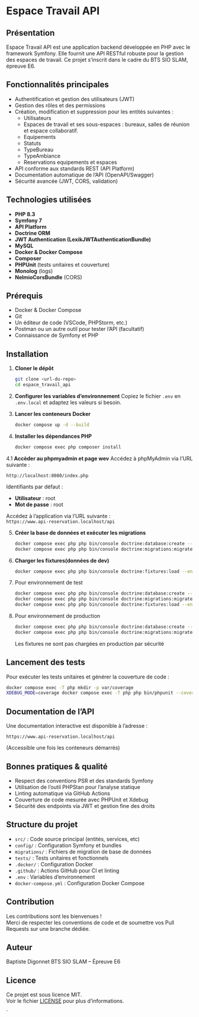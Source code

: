 # Espace Travail API

## Présentation

Espace Travail API est une application backend développée en PHP avec le framework Symfony. 
Elle fournit une API RESTful robuste pour la gestion des espaces de travail. 
Ce projet s’inscrit dans le cadre du BTS SIO SLAM, épreuve E6.

## Fonctionnalités principales

- Authentification et gestion des utilisateurs (JWT)
- Gestion des rôles et des permissions
- Création, modification et suppression pour les entités suivantes :
  - Utilisateurs
  - Espaces de travail et ses sous-espaces : bureaux, salles de réunion et espace collaboratif.
  - Equipements
  - Statuts
  - TypeBureau
  - TypeAmbiance
  - Reservations equipements et espaces
- API conforme aux standards REST (API Platform)
- Documentation automatique de l’API (OpenAPI/Swagger)
- Sécurité avancée (JWT, CORS, validation)

## Technologies utilisées

- **PHP 8.3**
- **Symfony 7**
- **API Platform**
- **Doctrine ORM**
- **JWT Authentication (LexikJWTAuthenticationBundle)**
- **MySQL**
- **Docker & Docker Compose**
- **Composer**
- **PHPUnit** (tests unitaires et couverture)
- **Monolog** (logs)
- **NelmioCorsBundle** (CORS)

## Prérequis

- Docker & Docker Compose
- Git
- Un éditeur de code (VSCode, PHPStorm, etc.)
- Postman ou un autre outil pour tester l’API (facultatif)
- Connaissance de Symfony et PHP

## Installation

1. **Cloner le dépôt**
   ```bash
   git clone <url-du-repo>
   cd espace_travail_api
   ```

2. **Configurer les variables d’environnement**
   Copiez le fichier `.env` en `.env.local` et adaptez les valeurs si besoin.

3. **Lancer les conteneurs Docker**
   ```bash
   docker compose up -d --build
   ```

4. **Installer les dépendances PHP**
   ```bash
   docker compose exec php composer install
   ```
4.1 **Accèder au phpmyadmin et page wev**
   Accédez à phpMyAdmin via l’URL suivante :  
   ```
  http://localhost:8080/index.php
   ```
   Identifiants par défaut :
   - **Utilisateur** : root
   - **Mot de passe** : root

   Accédez à l’application via l’URL suivante :  
      ```
      https://www.api-reservation.localhost/api
      ```

5. **Créer la base de données et exécuter les migrations**
   ```bash
   docker compose exec php php bin/console doctrine:database:create --if-not-exists
   docker compose exec php php bin/console doctrine:migrations:migrate
   ```

6. **Charger les fixtures(données de dev)**
   ```bash
   docker compose exec php php bin/console doctrine:fixtures:load --env=dev
   ```

7. Pour environnement de test
   ```bash
   docker compose exec php php bin/console doctrine:database:create --if-not-exists --env=test
   docker compose exec php php bin/console doctrine:migrations:migrate --env=test
   docker compose exec php php bin/console doctrine:fixtures:load --env=test
   ```
   
8. Pour environnement de production
   ```bash
   docker compose exec php php bin/console doctrine:database:create --if-not-exists --env=prod
   docker compose exec php php bin/console doctrine:migrations:migrate --env=prod
   ```
   Les fixtures ne sont pas chargées en production par sécurité

## Lancement des tests

Pour exécuter les tests unitaires et générer la couverture de code :
```bash
docker compose exec -T php mkdir -p var/coverage
XDEBUG_MODE=coverage docker compose exec -T php php bin/phpunit --coverage-clover var/coverage/clover.xml
```

## Documentation de l’API

Une documentation interactive est disponible à l’adresse :
```
https://www.api-reservation.localhost/api
```
(Accessible une fois les conteneurs démarrés)

## Bonnes pratiques & qualité

- Respect des conventions PSR et des standards Symfony
- Utilisation de l’outil PHPStan pour l’analyse statique
- Linting automatique via GitHub Actions
- Couverture de code mesurée avec PHPUnit et Xdebug
- Sécurité des endpoints via JWT et gestion fine des droits

## Structure du projet

- `src/` : Code source principal (entités, services, etc)
- `config/` : Configuration Symfony et bundles
- `migrations/` : Fichiers de migration de base de données
- `tests/` : Tests unitaires et fonctionnels
- `.docker/` : Configuration Docker
- `.github/` : Actions GitHub pour CI et linting
- `.env` : Variables d’environnement
- `docker-compose.yml` : Configuration Docker Compose 

## Contribution

Les contributions sont les bienvenues !  
Merci de respecter les conventions de code et de soumettre vos Pull Requests sur une branche dédiée.

## Auteur

Baptiste Digonnet
BTS SIO SLAM – Épreuve E6

## Licence

Ce projet est sous licence MIT.  
Voir le fichier [LICENSE](LICENSE) pour plus d’informations.

`